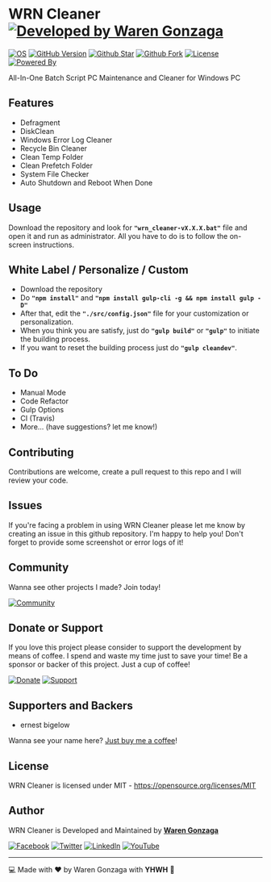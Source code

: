 # WRN Cleaner [![Developed by Waren Gonzaga](https://img.shields.io/badge/Developed%20by-Waren%20Gonzaga-blue.svg?longCache=true&style=for-the-badge)](https://facebook.com/warengonzagaofficial)

[![OS](https://img.shields.io/badge/OS-Windows-blue.svg?style=for-the-badge)](https://github.com/WarenGonzaga/Passview) [![GitHub Version](https://img.shields.io/github/release/WarenGonzaga/WRN-Cleaner.svg?style=for-the-badge)](https://github.com/WarenGonzaga/WRN-Cleaner/) [![Github Star](https://img.shields.io/github/stars/WarenGonzaga/wrn-cleaner.svg?style=for-the-badge)](https://github.com/WarenGonzaga/Passview) [![Github Fork](https://img.shields.io/github/forks/WarenGonzaga/wrn-cleaner.svg?style=for-the-badge)](https://github.com/WarenGonzaga/Passview) [![License](https://img.shields.io/github/license/WarenGonzaga/WRN-Cleaner.svg?style=for-the-badge)](https://github.com/WarenGonzaga/WRN-Cleaner) [![Powered By](https://img.shields.io/badge/Powered%20By-GulpJS-orange.svg?style=for-the-badge)](https://gulpjs.com)

All-In-One Batch Script PC Maintenance and Cleaner for Windows PC

## Features

* Defragment
* DiskClean
* Windows Error Log Cleaner
* Recycle Bin Cleaner
* Clean Temp Folder
* Clean Prefetch Folder
* System File Checker
* Auto Shutdown and Reboot When Done

## Usage

Download the repository and look for **``"wrn_cleaner-vX.X.X.bat"``** file and open it and run as administrator. All you have to do is to follow the on-screen instructions.

## White Label / Personalize / Custom

* Download the repository
* Do **``"npm install"``** and **``"npm install gulp-cli -g && npm install gulp -D"``**
* After that, edit the **``"./src/config.json"``** file for your customization or personalization.
* When you think you are satisfy, just do **``"gulp build"``** or **``"gulp"``** to initiate the building process.
* If you want to reset the building process just do **``"gulp cleandev"``**.

## To Do

* Manual Mode
* Code Refactor
* Gulp Options
* CI (Travis)
* More... (have suggestions? let me know!)

## Contributing

Contributions are welcome, create a pull request to this repo and I will review your code.

## Issues

If you're facing a problem in using WRN Cleaner please let me know by creating an issue in this github repository. I'm happy to help you! Don't forget to provide some screenshot or error logs of it!

## Community

Wanna see other projects I made? Join today!

[![Community](https://discordapp.com/api/guilds/659684980137656340/widget.png?style=banner2)](https://bmc.xyz/l/wgofficialds)

## Donate or Support

If you love this project please consider to support the development by means of coffee. I spend and waste my time just to save your time! Be a sponsor or backer of this project. Just a cup of coffee!

[![Donate](https://img.shields.io/badge/Donate-PayPal-blue.svg?style=for-the-badge)](https://paypal.me/warengonzagaofficial) [![Support](https://img.shields.io/badge/Support-Buy%20Me%20A%20Coffee-orange.svg?style=for-the-badge)](https://www.buymeacoffee.com/warengonzaga)

## Supporters and Backers

* ernest bigelow

Wanna see your name here? [Just buy me a coffee](https://www.buymeacoffee.com/warengonzaga)!

## License

WRN Cleaner is licensed under MIT - <https://opensource.org/licenses/MIT>

## Author

WRN Cleaner is Developed and Maintained by **[Waren Gonzaga](https://github.com/warengonzaga)**

[![Facebook](https://img.shields.io/badge/facebook-%231877F2.svg?&style=for-the-badge&logo=facebook&logoColor=white)](https://facebook.com/warengonzagaofficial) [![Twitter](https://img.shields.io/badge/twitter-%231DA1F2.svg?&style=for-the-badge&logo=twitter&logoColor=white)](https://twitter.com/warengonzaga) [![LinkedIn](https://img.shields.io/badge/linkedin-%230077B5.svg?&style=for-the-badge&logo=linkedin&logoColor=white)](https://linkedin.com/in/warengonzagaofficial) [![YouTube](https://img.shields.io/badge/youtube-%23FF0000.svg?&style=for-the-badge&logo=youtube&logoColor=white)](https://youtube.com/warengonzaga)

---

:computer: Made with :heart: by Waren Gonzaga with **YHWH** :pray:
